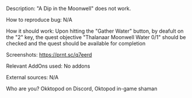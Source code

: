 Description: "A Dip in the Moonwell" does not work.

How to reproduce bug: N/A

How it should work: Upon hitting the "Gather Water" button, by deafult on the "2" key, the quest objective "Thalanaar Moonwell Water 0/1" should be checked and the quest should be available for completion

Screenshots: https://prnt.sc/q7eerd

Relevant AddOns used: No addons

External sources: N/A

Who are you? Okktopod on Discord, Oktopod in-game shaman
